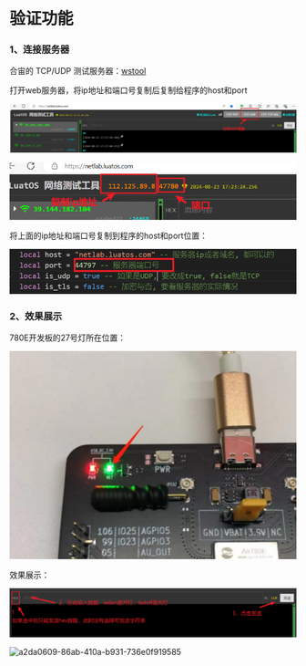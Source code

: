 # 验证功能

### 1、连接服务器

合宙的 TCP/UDP 测试服务器：[wstool](https://netlab.luatos.com/)

打开web服务器，将ip地址和端口号复制后复制给程序的host和port

![009e3136-f015-43b3-924a-de282af35266](./image/009e3136-f015-43b3-924a-de282af35266.png)

![5f300570-9137-4833-bf02-1b6d41ce2eb0](./image/5f300570-9137-4833-bf02-1b6d41ce2eb0.png)

将上面的ip地址和端口号复制到程序的host和port位置：

![3e9758c4-7209-4fc0-bc3c-67934b484dc3](./image/3e9758c4-7209-4fc0-bc3c-67934b484dc3.png)


### 2、效果展示

780E开发板的27号灯所在位置：

![efd3ab38-ab2a-4917-8bbc-04a21ea1119f](./image/efd3ab38-ab2a-4917-8bbc-04a21ea1119f.png)

效果展示：

![s](./image/netjiaochen.png)

![a2da0609-86ab-410a-b931-736e0f919585](./image/a2da0609-86ab-410a-b931-736e0f919585.gif)
